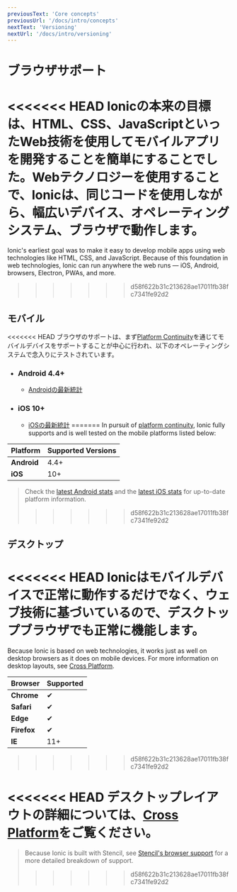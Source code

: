 ```yaml
---
previousText: 'Core concepts'
previousUrl: '/docs/intro/concepts'
nextText: 'Versioning'
nextUrl: '/docs/intro/versioning'
---
```


# ブラウザサポート

<<<<<<< HEAD
Ionicの本来の目標は、HTML、CSS、JavaScriptといったWeb技術を使用してモバイルアプリを開発することを簡単にすることでした。Webテクノロジーを使用することで、Ionicは、同じコードを使用しながら、幅広いデバイス、オペレーティングシステム、ブラウザで動作します。
=======
Ionic's earliest goal was to make it easy to develop mobile apps using web technologies like HTML, CSS, and JavaScript. Because of this foundation in web technologies, Ionic can run anywhere the web runs — iOS, Android, browsers, Electron, PWAs, and more.
>>>>>>> d58f622b31c213628ae17011fb38fc7341fe92d2


## モバイル

<<<<<<< HEAD
ブラウザのサポートは、まず[Platform Continuity](/docs/intro/concepts#platform-continuity)を通じてモバイルデバイスをサポートすることが中心に行われ、以下のオペレーティングシステムで念入りにテストされています。

- ### Android 4.4+
  - [Androidの最新統計](https://developer.android.com/about/dashboards/)
- ### iOS 10+
  - [iOSの最新統計](https://developer.apple.com/support/app-store/)
=======
In pursuit of [platform continuity](/docs/intro/concepts#platform-continuity), Ionic fully supports and is well tested on the mobile platforms listed below:

| Platform     | Supported Versions |
| ------------ | ------------------ |
| **Android**  | 4.4+               |
| **iOS**      | 10+                |

> Check the [latest Android stats](https://developer.android.com/about/dashboards/) and the [latest iOS stats](https://developer.apple.com/support/app-store/) for up-to-date platform information.
>>>>>>> d58f622b31c213628ae17011fb38fc7341fe92d2


## デスクトップ

<<<<<<< HEAD
Ionicはモバイルデバイスで正常に動作するだけでなく、ウェブ技術に基づいているので、デスクトップブラウザでも正常に機能します。
=======
Because Ionic is based on web technologies, it works just as well on desktop browsers as it does on mobile devices. For more information on desktop layouts, see [Cross Platform](/docs/building/cross-platform#desktop).


| Browser     | Supported |
| ----------- | --------- |
| **Chrome**  | ✔         |
| **Safari**  | ✔         |
| **Edge**    | ✔         |
| **Firefox** | ✔         |
| **IE**      | 11+       |
>>>>>>> d58f622b31c213628ae17011fb38fc7341fe92d2


<<<<<<< HEAD
デスクトップレイアウトの詳細については、[Cross Platform](/docs/building/cross-platform)をご覧ください。
=======
> Because Ionic is built with Stencil, see [Stencil's browser support](https://stenciljs.com/docs/browser-support) for a more detailed breakdown of support.
>>>>>>> d58f622b31c213628ae17011fb38fc7341fe92d2
